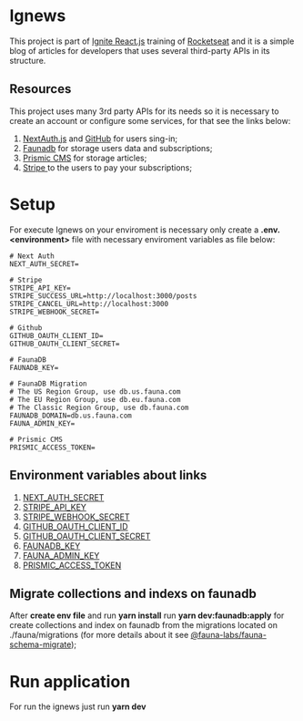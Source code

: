 # Ignews
This project is part of [Ignite React.js](https://lp.rocketseat.com.br/ignite#trilhas) training  of [Rocketseat](rocketseat.com.br) and it is a simple blog of articles for developers that uses several third-party APIs in its structure.

## Resources

This project uses many 3rd party APIs for its needs so it is necessary to create an account or configure some services, for that see the links below:

 1. [NextAuth.js](https://next-auth.js.org/) and [GitHub](https://docs.github.com/en/developers/apps/building-oauth-apps/creating-an-oauth-app) for users sing-in;
 2. [Faunadb](https://fauna.com/) for storage users data and subscriptions;
 3. [Prismic CMS](https://prismic.io/) for storage articles;
 4. [Stripe ](https://stripe.com) to the users to pay your subscriptions;

# Setup
For execute Ignews on your enviroment is necessary only create a **.env.<environment\>** file with necessary enviroment variables as file below:

```JS
# Next Auth
NEXT_AUTH_SECRET=

# Stripe
STRIPE_API_KEY=
STRIPE_SUCCESS_URL=http://localhost:3000/posts
STRIPE_CANCEL_URL=http://localhost:3000
STRIPE_WEBHOOK_SECRET=

# Github
GITHUB_OAUTH_CLIENT_ID=
GITHUB_OAUTH_CLIENT_SECRET=

# FaunaDB
FAUNADB_KEY=

# FaunaDB Migration
# The US Region Group, use db.us.fauna.com
# The EU Region Group, use db.eu.fauna.com
# The Classic Region Group, use db.fauna.com
FAUNADB_DOMAIN=db.us.fauna.com 
FAUNA_ADMIN_KEY=

# Prismic CMS
PRISMIC_ACCESS_TOKEN=

```
## Environment variables about links

 1. [NEXT_AUTH_SECRET](https://next-auth.js.org/configuration/options#secret)
 2. [STRIPE_API_KEY](https://stripe.com/docs/keys#obtain-api-keys)
 3. [STRIPE_WEBHOOK_SECRET](https://stripe.com/docs/webhooks/signatures)
 4. [GITHUB_OAUTH_CLIENT_ID](https://docs.github.com/en/developers/apps/building-oauth-apps/creating-an-oauth-app)
 5. [GITHUB_OAUTH_CLIENT_SECRET](https://docs.github.com/en/developers/apps/building-oauth-apps/creating-an-oauth-app)
 6. [FAUNADB_KEY](https://docs.fauna.com/fauna/current/api/fql/functions/createkey?lang=javascript)
 7. [FAUNA_ADMIN_KEY](https://docs.fauna.com/fauna/current/api/fql/functions/createkey?lang=javascript)
 8. [PRISMIC_ACCESS_TOKEN](https://prismic.io/docs/technologies/access-token)

## Migrate collections and indexs on faunadb
After **create env file** and run **yarn install** run **yarn dev:faunadb:apply** for create collections and index on faunadb from the migrations located on ./fauna/migrations (for more details about it see [@fauna-labs/fauna-schema-migrate](https://www.npmjs.com/package/@fauna-labs/fauna-schema-migrate));

# Run application
For run the ignews  just run **yarn dev**
